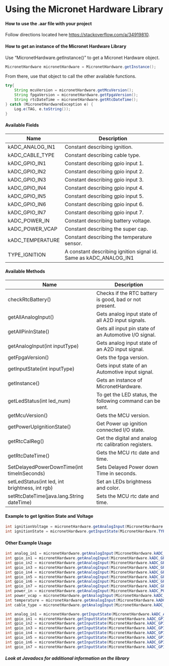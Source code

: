 # Using the Micronet Hardware Library 

#### How to use the .aar file with your project
Follow directions located here https://stackoverflow.com/a/34919810.

#### How to get an instance of the Micronet Hardware Library
Use “MicronetHardware.getInstance()” to get a Micronet Hardware object. 

```java
MicronetHardware micronetHardware = MicronetHardware.getInstance();
```
    
From there, use that object to call the other available functions. 

```java
try{
    String mcuVersion = micronetHardware.getMcuVersion();
    String fpgaVersion = micronetHardware.getFpgaVersion();
    String rtcDateTime = micronetHardware.getRtcDateTime();
} catch (MicronetHardwareException e) {
    Log.e(TAG, e.toString());
}
```

#### Available Fields
| Name | Description |
|------|-------------|
| kADC_ANALOG_IN1 | Constant describing ignition. |
| kADC_CABLE_TYPE | Constant describing cable type. |
| kADC_GPIO_IN1 | Constant describing gpio input 1. |
| kADC_GPIO_IN2 | Constant describing gpio input 2. |
| kADC_GPIO_IN3 | Constant describing gpio input 3. |
| kADC_GPIO_IN4 | Constant describing gpio input 4. |
| kADC_GPIO_IN5 | Constant describing gpio input 5. |
| kADC_GPIO_IN6 | Constant describing gpio input 6. |
| kADC_GPIO_IN7 | Constant describing gpio input 7. |
| kADC_POWER_IN | Constant describing battery voltage. |
| kADC_POWER_VCAP | Constant describing the super cap. |
| kADC_TEMPERATURE | Constant describing the temperature sensor. |
| TYPE_IGNITION | A constant describing ignition signal id. Same as kADC_ANALOG_IN1 |

#### Available Methods
| Name | Description |
|------|-------------|
| checkRtcBattery() | Checks if the RTC battery is good, bad or not present. |
| getAllAnalogInput() | Gets analog input state of all A2D input signals. |
| getAllPinInState() | Gets all input pin state of an Automotive I/O signal. |
| getAnalogInput(int inputType) | Gets analog input state of an A2D input signal. |
| getFpgaVersion() | Gets the fpga version. |
| getInputState(int inputType) | Gets input state of an Automotive input signal. |
| getInstance()  | Gets an instance of MicronetHardware. |
| getLedStatus(int led_num) | To get the LED status, the following command can be sent. |
| getMcuVersion() | Gets the MCU version. |
| getPowerUpIgnitionState() | Get Power up ignition connected I/O state. |
| getRtcCalReg() | Get the digital and analog rtc calibration registers. |
| getRtcDateTime() | Gets the MCU rtc date and time. |
| SetDelayedPowerDownTime(int timeInSeconds) | Sets Delayed Power down Time in seconds. |
| setLedStatus(int led, int brightness, int rgb) | Set an LEDs brightness and color. |
| setRtcDateTime(java.lang.String dateTime) | Sets the MCU rtc date and time. |

#### Example to get Ignition State and Voltage
```java
int ignitionVoltage = micronetHardware.getAnalogInput(MicronetHardware.TYPE_IGNITION);
int ignitionState = micronetHardware.getInputState(MicronetHardware.TYPE_IGNITION);
```

#### Other Example Usage
```java
int analog_in1 = micronetHardware.getAnalogInput(MicronetHardware.kADC_ANALOG_IN1);
int gpio_in1 = micronetHardware.getAnalogInput(MicronetHardware.kADC_GPIO_IN1);
int gpio_in2 = micronetHardware.getAnalogInput(MicronetHardware.kADC_GPIO_IN2);
int gpio_in3 = micronetHardware.getAnalogInput(MicronetHardware.kADC_GPIO_IN3);
int gpio_in4 = micronetHardware.getAnalogInput(MicronetHardware.kADC_GPIO_IN4);
int gpio_in5 = micronetHardware.getAnalogInput(MicronetHardware.kADC_GPIO_IN5);
int gpio_in6 = micronetHardware.getAnalogInput(MicronetHardware.kADC_GPIO_IN6);
int gpio_in7 = micronetHardware.getAnalogInput(MicronetHardware.kADC_GPIO_IN7);
int power_in = micronetHardware.getAnalogInput(MicronetHardware.kADC_POWER_IN);
int power_vcap = micronetHardware.getAnalogInput(MicronetHardware.kADC_POWER_VCAP);
int temperature = micronetHardware.getAnalogInput(MicronetHardware.kADC_TEMPERATURE);
int cable_type = micronetHardware.getAnalogInput(MicronetHardware.kADC_CABLE_TYPE);

int analog_in1 = micronetHardware.getInputState(MicronetHardware.kADC_ANALOG_IN1);
int gpio_in1 = micronetHardware.getInputState(MicronetHardware.kADC_GPIO_IN1);
int gpio_in2 = micronetHardware.getInputState(MicronetHardware.kADC_GPIO_IN2);
int gpio_in3 = micronetHardware.getInputState(MicronetHardware.kADC_GPIO_IN3);
int gpio_in4 = micronetHardware.getInputState(MicronetHardware.kADC_GPIO_IN4);
int gpio_in5 = micronetHardware.getInputState(MicronetHardware.kADC_GPIO_IN5);
int gpio_in6 = micronetHardware.getInputState(MicronetHardware.kADC_GPIO_IN6);
int gpio_in7 = micronetHardware.getInputState(MicronetHardware.kADC_GPIO_IN7);
```

##### Look at Javadocs for additional information on the library




